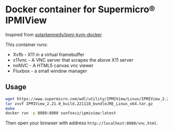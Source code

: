 # Docker container for Supermicro® IPMIView

Inspired from [solarkennedy/ipmi-kvm-docker](https://github.com/solarkennedy/ipmi-kvm-docker)

This container runs:

* Xvfb - X11 in a virtual framebuffer
* x11vnc - A VNC server that scrapes the above X11 server
* noNVC - A HTML5 canvas vnc viewer
* Fluxbox - a small window manager

## Usage

```bash
wget https://www.supermicro.com/wdl/utility/IPMIView/Linux/IPMIView_2.21.0_build.221118_bundleJRE_Linux_x64.tar.gz
tar zxvf IPMIView_2.21.0_build.221118_bundleJRE_Linux_x64.tar.gz
make
docker run -p 8080:8080 sunfoxcz/ipmiview:latest
```

Then open your browser with address `http://localhost:8080/vnc.html`.
